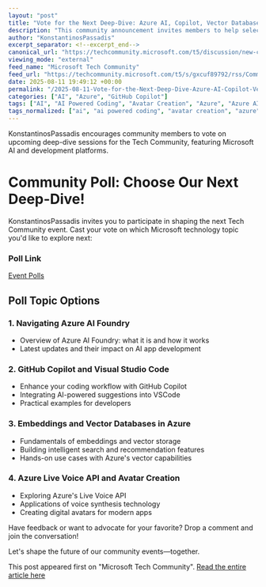 ```yaml
---
layout: "post"
title: "Vote for the Next Deep-Dive: Azure AI, Copilot, Vector Databases, or Voice APIs"
description: "This community announcement invites members to help select the next technical deep-dive session by voting on featured Microsoft technology topics. The poll covers Azure AI Foundry, GitHub Copilot with Visual Studio Code, embeddings and vector databases in Azure, and Azure Live Voice API with avatar creation. Community participation will guide upcoming event content."
author: "KonstantinosPassadis"
excerpt_separator: <!--excerpt_end-->
canonical_url: "https://techcommunity.microsoft.com/t5/discussion/new-community-poll/m-p/4442257#M11"
viewing_mode: "external"
feed_name: "Microsoft Tech Community"
feed_url: "https://techcommunity.microsoft.com/t5/s/gxcuf89792/rss/Community"
date: 2025-08-11 19:49:12 +00:00
permalink: "/2025-08-11-Vote-for-the-Next-Deep-Dive-Azure-AI-Copilot-Vector-Databases-or-Voice-APIs.html"
categories: ["AI", "Azure", "GitHub Copilot"]
tags: ["AI", "AI Powered Coding", "Avatar Creation", "Azure", "Azure AI Foundry", "Azure Embeddings", "Azure Live Voice API", "Community", "Community Poll", "GitHub Copilot", "Intelligent Search", "Microsoft Azure", "Tech Events", "Vector Databases", "Visual Studio Code", "Voice Synthesis"]
tags_normalized: ["ai", "ai powered coding", "avatar creation", "azure", "azure ai foundry", "azure embeddings", "azure live voice api", "community", "community poll", "github copilot", "intelligent search", "microsoft azure", "tech events", "vector databases", "visual studio code", "voice synthesis"]
---
```


KonstantinosPassadis encourages community members to vote on upcoming deep-dive sessions for the Tech Community, featuring Microsoft AI and development platforms.<!--excerpt_end-->

# Community Poll: Choose Our Next Deep-Dive!

KonstantinosPassadis invites you to participate in shaping the next Tech Community event. Cast your vote on which Microsoft technology topic you'd like to explore next:

### Poll Link

[Event Polls](https://tc-poll-modernapps.azurewebsites.net/)

## Poll Topic Options

### 1. Navigating Azure AI Foundry

- Overview of Azure AI Foundry: what it is and how it works
- Latest updates and their impact on AI app development

### 2. GitHub Copilot and Visual Studio Code

- Enhance your coding workflow with GitHub Copilot
- Integrating AI-powered suggestions into VSCode
- Practical examples for developers

### 3. Embeddings and Vector Databases in Azure

- Fundamentals of embeddings and vector storage
- Building intelligent search and recommendation features
- Hands-on use cases with Azure's vector capabilities

### 4. Azure Live Voice API and Avatar Creation

- Exploring Azure's Live Voice API
- Applications of voice synthesis technology
- Creating digital avatars for modern apps

Have feedback or want to advocate for your favorite? Drop a comment and join the conversation!

Let's shape the future of our community events—together.

This post appeared first on "Microsoft Tech Community". [Read the entire article here](https://techcommunity.microsoft.com/t5/discussion/new-community-poll/m-p/4442257#M11)

